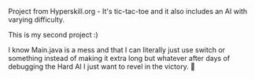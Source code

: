 Project from Hyperskill.org -
It's tic-tac-toe and it also includes an AI with varying difficulty.

This is my second project :)

I know Main.java is a mess and that I can literally just use switch or something instead of making it extra long but whatever after days of debugging the Hard AI I just want to revel in the victory. 🤠
